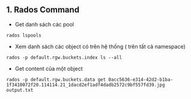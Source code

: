 

## 1. Rados Command

- Get danh sách các pool 
```
rados lspools
```

- Xem danh sách các object có trên hệ thống ( trên tất cả namespace)
```
rados -p default.rgw.buckets.index ls --all 
```

- Get content của một object 
```
rados -p default.rgw.buckets.data get 0acc5636-e314-42d2-b1ba-1f3410072f20.114114.21_1dacd2ef1adf4dadb2572c9bf557fd39.jpg  output.txt
```
